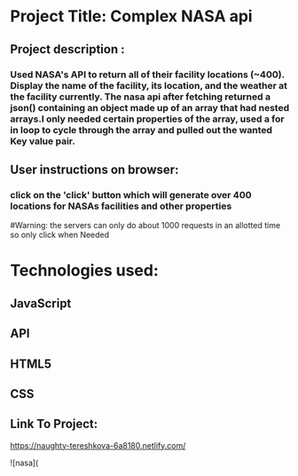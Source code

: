 # Project Title: Complex NASA api

## Project description :
###  Used NASA's API to return all of their facility locations (~400). Display the name of the facility, its location, and the weather at the facility currently. The nasa api after fetching returned a json() containing an object made up of an array that had nested arrays.I only needed certain properties of the array, used a for in loop to cycle through the array and pulled out the wanted Key value pair.

## User instructions on browser:
### click on the 'click' button which will generate over 400 locations for NASAs facilities and other properties
#Warning: the servers can only do about 1000 requests in an allotted time so only click when Needed

# Technologies used:
## JavaScript
## API
## HTML5
## CSS

## Link To Project:
https://naughty-tereshkova-6a8180.netlify.com/

![nasa](
